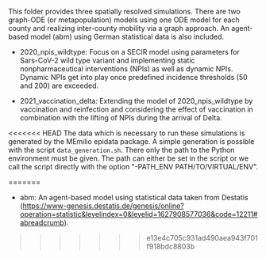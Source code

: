 This folder provides three spatially resolved simulations. There are two graph-ODE (or metapopulation) models using one ODE model for each county and realizing inter-county mobility via a graph approach. An agent-based model (abm) using German statistical data is also included.

- 2020_npis_wildtype: Focus on a SECIR model using parameters for Sars-CoV-2 wild type variant and
implementing static nonpharmaceutical interventions (NPIs) as well as dynamic NPIs. Dynamic NPIs
get into play once predefined incidence thresholds (50 and 200) are exceeded.

- 2021_vaccination_delta: Extending the model of 2020_npis_wildtype by vaccination and reinfection and
considering the effect of vaccination in combination with the lifting of NPIs during the arrival of Delta.

<<<<<<< HEAD
The data which is necessary to run these simulations is generated by the MEmilio epidata package.
A simple generation is possible with the script `data_generation.sh`.
There only the path to the Python environment must be given. The path can either be set in the script or we call
the script directly with the option "-PATH_ENV PATH/TO/VIRTUAL/ENV".


=======
- abm: An agent-based model using statistical data taken from Destatis (https://www-genesis.destatis.de/genesis/online?operation=statistic&levelindex=0&levelid=1627908577036&code=12211#abreadcrumb).
>>>>>>> e13e4c705c931ad490aea943f701f918bdc8803b
